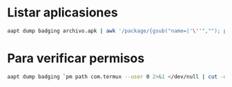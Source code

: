 # Listar aplicasiones 
```sh  
aapt dump badging archivo.apk | awk '/package/{gsub("name=|'\''",""); package=$2} /activity/{gsub("name=|'\''",""); activity=$2} END{print package "/" activity}'
```

# Para verificar permisos
```sh
aapt dump badging `pm path com.termux --user 0 2>&1 </dev/null | cut -d":" -f2` | \grep -o android.permission.DUMP | bat
```
